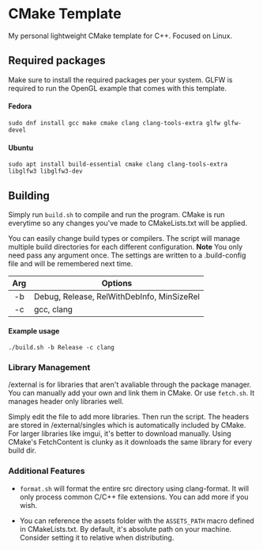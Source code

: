# CMake Template
My personal lightweight CMake template for C++. Focused on Linux.

## Required packages
Make sure to install the required packages per your system.
GLFW is required to run the OpenGL example that comes with this template. 

#### Fedora
    sudo dnf install gcc make cmake clang clang-tools-extra glfw glfw-devel

#### Ubuntu 
    sudo apt install build-essential cmake clang clang-tools-extra libglfw3 libglfw3-dev


## Building
Simply run `build.sh` to compile and run the program. CMake is run everytime so any changes you've made to CMakeLists.txt will be applied. 

You can easily change build types or compilers. The script will manage multiple build directories for each different configuration. 
**Note** You only need pass any argument once. The settings are written to a .build-config file and will be remembered next time.

|  Arg | Options  |
| :---: | --- |
| -b | Debug, Release, RelWithDebInfo, MinSizeRel  |
| -c | gcc, clang |

#### Example usage
    ./build.sh -b Release -c clang

### Library Management
/external is for libraries that aren't avaliable through the package manager. You can manually add your own and link them in CMake. Or use `fetch.sh`. It manages header only libraries well. 

Simply edit the file to add more libraries. Then run the script. The headers are stored in /external/singles which is automatically included by CMake. 
For larger libraries like imgui, it's better to download manually. Using CMake's FetchContent is clunky as it downloads the same library for every build dir. 

### Additional Features
- `format.sh` will format the entire src directory using clang-format. It will only process common C/C++ file extensions. You can add more if you wish. 

- You can reference the assets folder with the `ASSETS_PATH` macro defined in CMakeLists.txt. By default, it's absolute path on your machine. Consider setting it to relative when distributing. 

